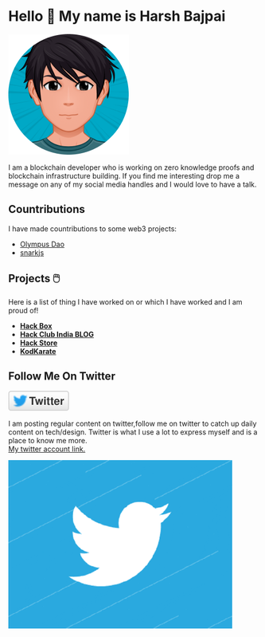 # Hello 👋 My name is Harsh Bajpai

<div class="container" >
 <img  id="avatar"  src='https://github.com/bajpai244/bajpai244/blob/master/assets/avatar.png' alt="Twitter" />
</div>

<p id="para" >
I am a blockchain developer who is working on zero knowledge proofs and blockchain infrastructure building. If you find me interesting drop me a message on any of my social media handles and I would love to have a talk.</p>

## Countributions

I have made countributions to some web3 projects:
<ul>
<li>
<a href="https://github.com/OlympusDAO/olympus-contracts/pull/131"> Olympus Dao </a>
</li>
<li>
<a href="https://github.com/iden3/snarkjs/pull/146"> snarkjs </a>
</li>
</ul>

## Projects 🖱️

<p id="projectpara" >Here is a list of thing I have worked on or which I have worked and I am proud of!</p>

</div>

<div id="listcontainer" >

<ul>

 <li>
 <b> 
 <a href="https://hackbox.hackclub.com/">Hack Box </a>
 </b>
 </li>

<li>
 <b> 
 <a href="https://indiablog.hackclub.com/">Hack Club India BLOG </a>
 </b>
 </li>


 <li>
 <b>
<a href="https://hackstore.hackclub.com/" >Hack Store </a> 
</b>
</li>
 
 
<li>
 <b>
 <a href="https://github.com/bajpai244/Kodkarate">KodKarate </a>
 </b>
 </li>

</ul>
</div>

 ## Follow Me On Twitter
<a href="https://twitter.com/bajpaiharsh244" >
<img id="twitterimg" src="https://github.com/bajpai244/bajpai244/blob/master/assets/twitter.svg" />
</a>
<p id="twitterpara" >I am posting regular content on twitter,follow me on twitter to catch up daily content on tech/design. Twitter is what I use a lot to express myself and is a place to know me more.
<br/>
<a href="https://twitter.com/bajpaiharsh244" >My twitter account link.</a></p>
<img id="twittergif" src="https://github.com/bajpai244/bajpai244/blob/master/assets/twitter.gif"  alt="Twitter Gif" />


<!--

**bajpai244/bajpai244** is a ✨ _special_ ✨ repository because its `README.md` (this file) appears on your GitHub profile.

Here are some ideas to get you started:

- 🔭 I’m currently working on ...
- 🌱 I’m currently learning ...
- 👯 I’m looking to collaborate on ...
- 🤔 I’m looking for help with ...
- 💬 Ask me about ...
- 📫 How to reach me: ...
- 😄 Pronouns: ...
- ⚡ Fun fact: ...
  -->
